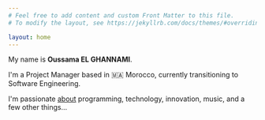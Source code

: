 ```yaml
---
# Feel free to add content and custom Front Matter to this file.
# To modify the layout, see https://jekyllrb.com/docs/themes/#overriding-theme-defaults

layout: home
---
```


My name is **Oussama EL GHANNAMI**.

I'm a Project Manager based in 🇲🇦 Morocco, currently transitioning to Software Engineering.

I'm passionate [about](/about/) programming, technology, innovation, music, and a few other things…
